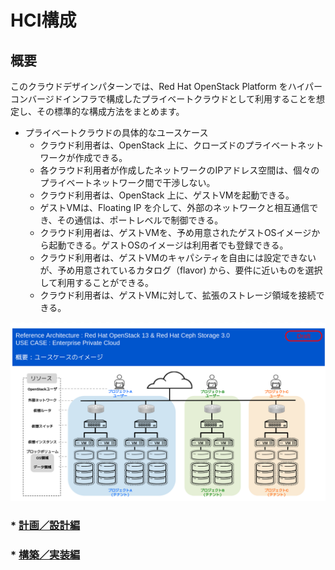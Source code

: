 # HCI構成
## 概要

このクラウドデザインパターンでは、Red Hat OpenStack Platform をハイパーコンバージドインフラで構成したプライベートクラウドとして利用することを想定し、その標準的な構成方法をまとめます。

* プライベートクラウドの具体的なユースケース
  * クラウド利用者は、OpenStack 上に、クローズドのプライベートネットワークが作成できる。
  * 各クラウド利用者が作成したネットワークのIPアドレス空間は、個々のプライベートネットワーク間で干渉しない。
  * クラウド利用者は、OpenStack 上に、ゲストVMを起動できる。
  * ゲストVMは、Floating IP を介して、外部のネットワークと相互通信でき、その通信は、ポートレベルで制御できる。
  * クラウド利用者は、ゲストVMを、予め用意されたゲストOSイメージから起動できる。ゲストOSのイメージは利用者でも登録できる。
  * クラウド利用者は、ゲストVMのキャパシティを自由には設定できないが、予め用意されているカタログ（flavor) から、要件に近いものを選択して利用することができる。
  * クラウド利用者は、ゲストVMに対して、拡張のストレージ領域を接続できる。

![ユースケースイメージ](./images/Img0000.png "ユースケースのイメージ")
### * [計画／設計編](./design/design.md)
### * [構築／実装編](./build/build.md)
